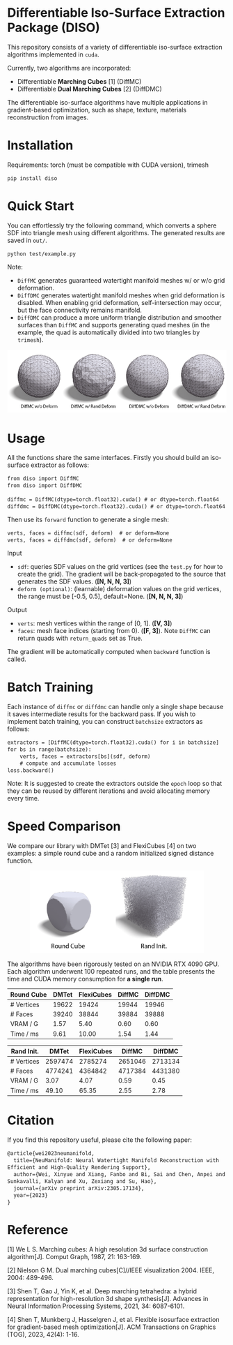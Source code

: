 # Differentiable Iso-Surface Extraction Package (DISO)
This repository consists of a variety of differentiable iso-surface extraction algorithms implemented in `cuda`.

Currently, two algorithms are incorporated:
* Differentiable **Marching Cubes** [1] (DiffMC)
* Differentiable **Dual Marching Cubes** [2] (DiffDMC)

The differentiable iso-surface algorithms have multiple applications in gradient-based optimization, such as shape, texture, materials reconstruction from images.

# Installation
Requirements: torch (must be compatible with CUDA version), trimesh
```
pip install diso
```

# Quick Start
You can effortlessly try the following command, which converts a sphere SDF into triangle mesh using different algorithms. The generated results are saved in `out/`.
```
python test/example.py
```

Note:
* `DiffMC` generates guaranteed watertight manifold meshes w/ or w/o grid deformation.
* `DiffDMC` generates watertight manifold meshes when grid deformation is disabled. When enabling grid deformation, self-intersection may occur, but the face connectivity remains manifold.
* `DiffDMC` can produce a more uniform triangle distribution and smoother surfaces than `DiffMC` and supports generating quad meshes (in the example, the quad is automatically divided into two triangles by `trimesh`).

<p align="center">
  <img src="imgs/example.png" alt="four_examples" width="600" />
</p>

# Usage
All the functions share the same interfaces. Firstly you should build an iso-surface extractor as follows:
```
from diso import DiffMC
from diso import DiffDMC

diffmc = DiffMC(dtype=torch.float32).cuda() # or dtype=torch.float64
diffdmc = DiffDMC(dtype=torch.float32).cuda() # or dtype=torch.float64
```
Then use its `forward` function to generate a single mesh:
```
verts, faces = diffmc(sdf, deform)  # or deform=None
verts, faces = diffdmc(sdf, deform)  # or deform=None
```

Input
* `sdf`: queries SDF values on the grid vertices (see the `test.py` for how to create the grid). The gradient will be back-propagated to the source that generates the SDF values. (**[N, N, N, 3]**)
* `deform (optional)`: (learnable) deformation values on the grid vertices, the range must be [-0.5, 0.5], default=None.  (**[N, N, N, 3]**)

Output
* `verts`: mesh vertices within the range of [0, 1]. (**[V, 3]**)
* `faces`: mesh face indices (starting from 0). (**[F, 3]**). Note `DiffMC` can return quads with `return_quads` set as True.

The gradient will be automatically computed when `backward` function is called.

# Batch Training
Each instance of `diffmc` or `diffdmc` can handle only a single shape because it saves intermediate results for the backward pass. If you wish to implement batch training, you can construct `batchsize` extractors as follows:
```
extractors = [DiffMC(dtype=torch.float32).cuda() for i in batchsize]
for bs in range(batchsize):
    verts, faces = extractors[bs](sdf, deform)
    # compute and accumulate losses
loss.backward()
```
Note: It is suggested to create the extractors outside the `epoch` loop so that they can be reused by different iterations and avoid allocating memory every time.

# Speed Comparison
We compare our library with DMTet [3] and FlexiCubes [4] on two examples: a simple round cube and a random initialized signed distance function.

<p align="center">
  <img src="imgs/speed.png" alt="speed_example" width="400" />
</p>

The algorithms have been rigorously tested on an NVIDIA RTX 4090 GPU. Each algorithm underwent 100 repeated runs, and the table presents the time and CUDA memory consumption for **a single run**.

| Round Cube | DMTet | FlexiCubes | DiffMC | DiffDMC |
| --- | --- | --- | --- | --- |
| \# Vertices | 19622 | 19424 | 19944 | 19946 |
| \# Faces | 39240 | 38844 | 39884 | 39888 |
| VRAM / G | 1.57 | 5.40 | 0.60 | 0.60 |
| Time / ms | 9.61 | 10.00 | 1.54 | 1.44 |


| Rand Init. | DMTet | FlexiCubes | DiffMC | DiffDMC |
| --- | --- | --- | --- | --- |
| \# Vertices | 2597474 | 2785274 | 2651046 | 2713134 |
| \# Faces | 4774241 | 4364842 | 4717384 | 4431380 |
| VRAM / G | 3.07 | 4.07 | 0.59 | 0.45 |
| Time / ms | 49.10 | 65.35 | 2.55 | 2.78 |


# Citation
If you find this repository useful, please cite the following paper:
```
@article{wei2023neumanifold,
  title={NeuManifold: Neural Watertight Manifold Reconstruction with Efficient and High-Quality Rendering Support},
  author={Wei, Xinyue and Xiang, Fanbo and Bi, Sai and Chen, Anpei and Sunkavalli, Kalyan and Xu, Zexiang and Su, Hao},
  journal={arXiv preprint arXiv:2305.17134},
  year={2023}
}
```

# Reference
[1] We L S. Marching cubes: A high resolution 3d surface construction algorithm[J]. Comput Graph, 1987, 21: 163-169.

[2] Nielson G M. Dual marching cubes[C]//IEEE visualization 2004. IEEE, 2004: 489-496.

[3] Shen T, Gao J, Yin K, et al. Deep marching tetrahedra: a hybrid representation for high-resolution 3d shape synthesis[J]. Advances in Neural Information Processing Systems, 2021, 34: 6087-6101.

[4] Shen T, Munkberg J, Hasselgren J, et al. Flexible isosurface extraction for gradient-based mesh optimization[J]. ACM Transactions on Graphics (TOG), 2023, 42(4): 1-16.